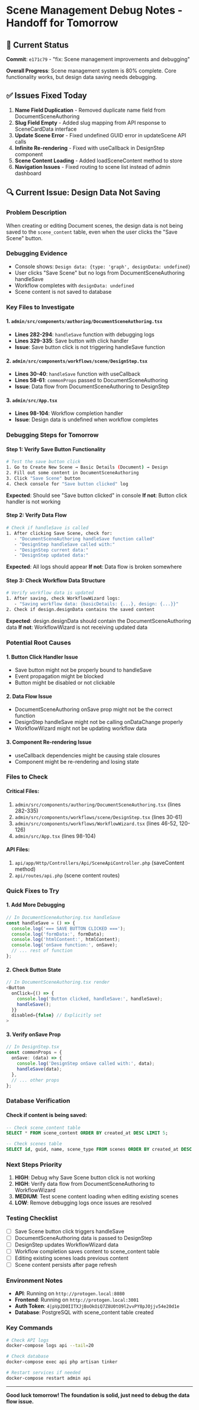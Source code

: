 # Scene Management Debug Notes - Handoff for Tomorrow

## 🎯 Current Status

**Commit**: `e171c79` - "fix: Scene management improvements and debugging"

**Overall Progress**: Scene management system is 80% complete. Core functionality works, but design data saving needs debugging.

## ✅ Issues Fixed Today

1. **Name Field Duplication** - Removed duplicate name field from DocumentSceneAuthoring
2. **Slug Field Empty** - Added slug mapping from API response to SceneCardData interface
3. **Update Scene Error** - Fixed undefined GUID error in updateScene API calls
4. **Infinite Re-rendering** - Fixed with useCallback in DesignStep component
5. **Scene Content Loading** - Added loadSceneContent method to store
6. **Navigation Issues** - Fixed routing to scene list instead of admin dashboard

## 🔍 Current Issue: Design Data Not Saving

### Problem Description
When creating or editing Document scenes, the design data is not being saved to the `scene_content` table, even when the user clicks the "Save Scene" button.

### Debugging Evidence
- Console shows: `Design data: {type: 'graph', designData: undefined}`
- User clicks "Save Scene" but no logs from DocumentSceneAuthoring handleSave
- Workflow completes with `designData: undefined`
- Scene content is not saved to database

### Key Files to Investigate

#### 1. `admin/src/components/authoring/DocumentSceneAuthoring.tsx`
- **Lines 282-294**: `handleSave` function with debugging logs
- **Lines 329-335**: Save button with click handler
- **Issue**: Save button click is not triggering handleSave function

#### 2. `admin/src/components/workflows/scene/DesignStep.tsx`
- **Lines 30-40**: `handleSave` function with useCallback
- **Lines 58-61**: `commonProps` passed to DocumentSceneAuthoring
- **Issue**: Data flow from DocumentSceneAuthoring to DesignStep

#### 3. `admin/src/App.tsx`
- **Lines 98-104**: Workflow completion handler
- **Issue**: Design data is undefined when workflow completes

### Debugging Steps for Tomorrow

#### Step 1: Verify Save Button Functionality
```bash
# Test the save button click
1. Go to Create New Scene → Basic Details (Document) → Design
2. Fill out some content in DocumentSceneAuthoring
3. Click "Save Scene" button
4. Check console for "Save button clicked" log
```

**Expected**: Should see "Save button clicked" in console
**If not**: Button click handler is not working

#### Step 2: Verify Data Flow
```bash
# Check if handleSave is called
1. After clicking Save Scene, check for:
   - "DocumentSceneAuthoring handleSave function called"
   - "DesignStep handleSave called with:"
   - "DesignStep current data:"
   - "DesignStep updated data:"
```

**Expected**: All logs should appear
**If not**: Data flow is broken somewhere

#### Step 3: Check Workflow Data Structure
```bash
# Verify workflow data is updated
1. After saving, check WorkflowWizard logs:
   - "Saving workflow data: {basicDetails: {...}, design: {...}}"
2. Check if design.designData contains the saved content
```

**Expected**: design.designData should contain the DocumentSceneAuthoring data
**If not**: WorkflowWizard is not receiving updated data

### Potential Root Causes

#### 1. Button Click Handler Issue
- Save button might not be properly bound to handleSave
- Event propagation might be blocked
- Button might be disabled or not clickable

#### 2. Data Flow Issue
- DocumentSceneAuthoring onSave prop might not be the correct function
- DesignStep handleSave might not be calling onDataChange properly
- WorkflowWizard might not be updating workflow data

#### 3. Component Re-rendering Issue
- useCallback dependencies might be causing stale closures
- Component might be re-rendering and losing state

### Files to Check

#### Critical Files:
1. `admin/src/components/authoring/DocumentSceneAuthoring.tsx` (lines 282-335)
2. `admin/src/components/workflows/scene/DesignStep.tsx` (lines 30-61)
3. `admin/src/components/workflows/WorkflowWizard.tsx` (lines 46-52, 120-126)
4. `admin/src/App.tsx` (lines 98-104)

#### API Files:
1. `api/app/Http/Controllers/Api/SceneApiController.php` (saveContent method)
2. `api/routes/api.php` (scene content routes)

### Quick Fixes to Try

#### 1. Add More Debugging
```typescript
// In DocumentSceneAuthoring.tsx handleSave
const handleSave = () => {
  console.log('=== SAVE BUTTON CLICKED ===');
  console.log('formData:', formData);
  console.log('htmlContent:', htmlContent);
  console.log('onSave function:', onSave);
  // ... rest of function
};
```

#### 2. Check Button State
```typescript
// In DocumentSceneAuthoring.tsx render
<Button 
  onClick={() => {
    console.log('Button clicked, handleSave:', handleSave);
    handleSave();
  }}
  disabled={false} // Explicitly set
>
```

#### 3. Verify onSave Prop
```typescript
// In DesignStep.tsx
const commonProps = {
  onSave: (data) => {
    console.log('DesignStep onSave called with:', data);
    handleSave(data);
  },
  // ... other props
};
```

### Database Verification

#### Check if content is being saved:
```sql
-- Check scene_content table
SELECT * FROM scene_content ORDER BY created_at DESC LIMIT 5;

-- Check scenes table
SELECT id, guid, name, scene_type FROM scenes ORDER BY created_at DESC LIMIT 5;
```

### Next Steps Priority

1. **HIGH**: Debug why Save Scene button click is not working
2. **HIGH**: Verify data flow from DocumentSceneAuthoring to WorkflowWizard
3. **MEDIUM**: Test scene content loading when editing existing scenes
4. **LOW**: Remove debugging logs once issues are resolved

### Testing Checklist

- [ ] Save Scene button click triggers handleSave
- [ ] DocumentSceneAuthoring data is passed to DesignStep
- [ ] DesignStep updates WorkflowWizard data
- [ ] Workflow completion saves content to scene_content table
- [ ] Editing existing scenes loads previous content
- [ ] Scene content persists after page refresh

### Environment Notes

- **API**: Running on `http://protogen.local:8080`
- **Frontend**: Running on `http://protogen.local:3001`
- **Auth Token**: `4|pVp2D0IITXJjBoOkOiQ7Z8U0tO9l2vvPY8pJOjjv54e20d1e`
- **Database**: PostgreSQL with scene_content table created

### Key Commands

```bash
# Check API logs
docker-compose logs api --tail=20

# Check database
docker-compose exec api php artisan tinker

# Restart services if needed
docker-compose restart admin api
```

---

**Good luck tomorrow! The foundation is solid, just need to debug the data flow issue.**
